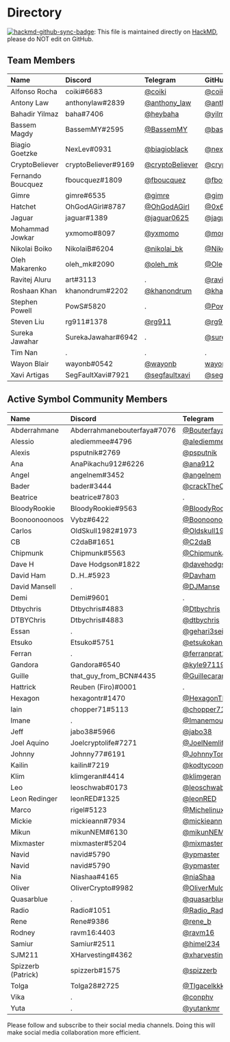 # Directory

[![hackmd-github-sync-badge](https://hackmd.io/afJzrT-RTAamp4uQTTLhHw/badge)](https://hackmd.io/afJzrT-RTAamp4uQTTLhHw): This file is maintained directly on [HackMD](https://hackmd.io/afJzrT-RTAamp4uQTTLhHw), please do NOT edit on GitHub.

## Team Members

[//]: # (PLEASE KEEP ALPHABETICAL ORDER AND CONSISTENCY, INCLUDING HYPERLINKS)

| Name              | Discord             | Telegram                                       | GitHub                                                 | Twitter                                                 | WeChat      |
| :---------------- | :------------------ | :--------------------------------------------- | :----------------------------------------------------- | :------------------------------------------------------ | :---------- |
| Alfonso Rocha     | coiki#6683          | [@coiki](https://t.me/coiki)                   | [@coiki](https://github.com/coiki)                     | [@elcoiki](https://twitter.com/elcoiki)                 | .           |
| Antony Law        | anthonylaw#2839     | [@anthony_law](https://t.me/anthony_law)       | [@anthonylaw](https://github.com/anthonylaw)           | [@yclaw1015](https://twitter.com/yclaw1015)             | yclaw_1015  |
| Bahadir Yilmaz    | baha#7406           | [@heybaha](https://t.me/heybaha)               | [@yilmazbahadir](https://github.com/yilmazbahadir)     | [@bahadiryilmaz](https://twitter.com/bahadiryilmaz)     | .           |
| Bassem Magdy      | BassemMY#2595       | [@BassemMY](https://t.me/BassemMY)             | [@bassemmagdy](https://github.com/bassemmagdy)         | [@Bassemmagdy_](https://twitter.com/Bassemmagdy_)       | .           |
| Biagio Goetzke    | NexLev#0931         | [@biagioblack](https://t.me/biagioblack)       | [@nexlev3000](https://github.com/NexLev3000)           | [@Biagio_Art_Tech](https://twitter.com/Biagio_Art_Tech) | .           |
| CryptoBeliever    | cryptoBeliever#9169 | [@cryptoBeliever](https://t.me/cryptoBeliever) | [@cryptoBeliever](https://github.com/cryptoBeliever)   | [@cryptoBeliever_](https://twitter.com/cryptoBeliever_) | .           |
| Fernando Boucquez | fboucquez#1809      | [@fboucquez](https://t.me/fboucquez)           | [@fboucquez](https://github.com/fboucquez)             | [@FBoucquez](https://twitter.com/FBoucquez)             | .           |
| Gimre             | gimre#6535          | [@gimre](https://t.me/gimre)                   | [@gimer](https://github.com/gimer)                     | [@NCOSIGIMCITYNRE](https://twitter.com/NCOSIGIMCITYNRE) | .           |
| Hatchet           | OhGodAGirl#8787     | [@OhGodAGirl](https://t.me/OhGodAGirl)         | [@0x6861746366574](https://github.com/0x6861746366574) | [@0x6861746366574](https://twitter.com/0x6861746366574) | OhGodAGirl  |
| Jaguar            | jaguar#1389         | [@jaguar0625](https://t.me/jaguar0625)         | [@jaguar0625](https://github.com/jaguar0625)           | [@jaguar0625](https://twitter.com/Jaguar0625)           | .           |
| Mohammad Jowkar   | yxmomo#8097         | [@yxmomo](https://t.me/yxmomo)                 | [@momo10101](https://github.com/momo10101)             | .                                                       | .           |
| Nikolai Boiko     | NikolaiB#6204       | [@nikolai_bk](https://t.me/nikolai_bk)         | [@NikolaiB](https://github.com/NikolaiB)               | [@Postoronnii__](https://twitter.com/Postoronnii__)     | .           |
| Oleh Makarenko    | oleh_mk#2090        | [@oleh_mk](https://t.me/oleh_mk)               | [@OlegMakarenko](https://github.com/OlegMakarenko)     | .                                                       | .           |
| Ravitej Aluru     | art#3113            | .                                              | [@ravitej-aluru](https://github.com/ravitej-aluru)     | [@artej](https://twitter.com/artej)                     | .           |
| Roshaan Khan      | khanondrum#2202     | [@khanondrum](https://t.me/khanondrum)         | [@khanondrum](https://github.com/khanondrum)           | [@khanondrum](https://twitter.com/khanondrum)           | .           |
| Stephen Powell    | PowS#5820           | .                                              | [@Pow1404](https://github.com/Pow1404)                 | .                                                       | .           |
| Steven Liu        | rg911#1378          | [@rg911](https://t.me/rg911)                   | [@rg911](https://github.com/rg911)                     | [@rg911_sl](https://twitter.com/rg911_sl)               | muzilaogong |
| Sureka Jawahar    | SurekaJawahar#6942  | .                                              | [@surekabpm](https://github.com/surekabpm)             | .                                                       | .           |
| Tim Nan           | .                   | .                                              | .                                                      | .                                                       | .           |
| Wayon Blair       | wayonb#0542         | [@wayonb](https://t.me/wayonb)                 | [wayonb](https://github.com/wayonb)                    | [@Wayon](https://twitter.com/wayon)                     | .           |
| Xavi Artigas      | SegFaultXavi#7921   | [@segfaultxavi](https://t.me/segfaultxavi)     | [@segfaultxavi](https://github.com/segfaultxavi)       | .                                                       | .           |

## Active Symbol Community Members

[//]: # (PLEASE KEEP ALPHABETICAL ORDER AND CONSISTENCY, INCLUDING HYPERLINKS)

| Name               | Discord                     | Telegram                                             | Twitter                                 |
| :----------------- | :-------------------------- | :--------------------------------------------------- | :-------------------------------------- |
| Abderrahmane       | Abderrahmanebouterfaya#7076 | [@Bouterfaya](https://t.me/Bouterfaya)               | .                                       |
| Alessio            | alediemmee#4796             | [@alediemmee](https://t.me/alediemmee)               | .                                       |
| Alexis             | psputnik#2769               | [@psputnik](https://t.me/psputnik)                   | .                                       |
| Ana                | AnaPikachu912#6226          | [@ana912](https://t.me/ana912)                       | .                                       |
| Angel              | angelnem#3452               | [@angelnem](https://t.me/angelnem)                   | .                                       |
| Bader              | bader#3444                  | [@crackTheC0de](https://t.me/crackTheC0de)           | .                                       |
| Beatrice           | beatrice#7803               | .                                                    | .                                       |
| BloodyRookie       | BloodyRookie#9563           | [@BloodyRookie](https://t.me/BloodyRookie)           | .                                       |
| Boonoonoonoos      | Vybz#6422                   | [@Boonoonoonoos](https://t.me/Boonoonoonoos)         | .                                       |
| Carlos             | OldSkull1982#1973           | [@Oldskull1982](https://t.me/Oldskull1982)           | .                                       |
| CB                 | C2daB#1651                  | [@C2daB](https://t.me/C2daB)                         | .                                       |
| Chipmunk           | Chipmunk#5563               | [@ChipmunkJP](https://t.me/ChipmunkJP)               | .                                       |
| Dave H             | Dave Hodgson#1822           | [@davehodgson](https://t.me/davehodgson)             | .                                       |
| David Ham          | D..H..#5923                 | [@Davham](https://t.me/Davham)                       | .                                       |
| David Mansell      | .                           | [@DJManse](https://t.me/DJManse)                     | .                                       |
| Demi               | Demi#9601                   | .                                                    | .                                       |
| Dtbychris          | Dtbychris#4883              | [@Dtbychris](https://t.me/Dtbychris)                 | .                                       |
| DTBYChris          | Dtbychris#4883              | [@dtbychris](https://t.me/dtbychris)                 | .                                       |
| Essan              | .                           | [@gehari3sei](https://t.me/gehari3sei)               | .                                       |
| Etsuko             | Etsuko#5751                 | [@etsukokanetaka](https://t.me/etsukokanetaka)       | .                                       |
| Ferran             | .                           | [@ferranprat12](https://t.me/ferranprat12)           | .                                       |
| Gandora            | Gandora#6540                | [@kyle97119](https://t.me/kyle97119)                 | .                                       |
| Guille             | that_guy_from_BCN#4435      | [@Guillecarandini](https://t.me/Guillecarandini)     | .                                       |
| Hattrick           | Reuben (Firo)#0001          | .                                                    | .                                       |
| Hexagon            | hexagontr#1470              | [@HexagonTR](https://t.me/HexagonTR)                 | .                                       |
| Iain               | chopper71#5113              | [@chopper71](https://t.me/chopper71)                 | .                                       |
| Imane              | .                           | [@Imanemour](https://t.me/Imanemour)                 | .                                       |
| Jeff               | jabo38#5966                 | [@jabo38](https://t.me/jabo38)                       | .                                       |
| Joel Aquino        | Joelcryptolife#7271         | [@JoelNemlife](https://t.me/JoelNemlife)             | .                                       |
| Johnny             | Johnny77#6191               | [@JohnnyTongki](https://t.me/JohnnyTongki)           | .                                       |
| Kailin             | kailin#7219                 | [@kodtycoon](https://t.me/kodtycoon)                 | .                                       |
| Klim               | klimgeran#4414              | [@klimgeran](https://t.me/klimgeran)                 | .                                       |
| Leo                | leoschwab#0173              | [@leoschwab](https://t.me/leoschwab)                 | .                                       |
| Leon Redinger      | leonRED#1325                | [@leonRED](https://t.me/leonRED)                     | [@leonRED](https://twitter.com/leonRED) |
| Marco              | rigel#5123                  | [@Michelinux](https://t.me/Michelinux)               | .                                       |
| Mickie             | mickieann#7934              | [@mickieann](https://t.me/mickieann)                 | .                                       |
| Mikun              | mikunNEM#6130               | [@mikunNEM](https://t.me/mikunNEM)                   | .                                       |
| Mixmaster          | mixmaster#5204              | [@mixmaster](https://t.me/mixmaster)                 | .                                       |
| Navid              | navid#5790                  | [@ypmaster](https://t.me/ypmaster)                   | .                                       |
| Navid              | navid#5790                  | [@ypmaster](https://t.me/ypmaster)                   | .                                       |
| Nia                | Niashaa#4165                | [@niaShaa](https://t.me/niaShaa)                     | .                                       |
| Oliver             | OliverCrypto#9982           | [@OliverMuldoon](https://t.me/OliverMuldoon)         | .                                       |
| Quasarblue         | .                           | [@quasarblue](https://t.me/quasarblue)               | .                                       |
| Radio              | Radio#1051                  | [@Radio_RadioNEMber](https://t.me/Radio_RadioNEMber) | .                                       |
| Rene               | Rene#9386                   | [@rene_b](https://t.me/rene_b)                       | .                                       |
| Rodney             | ravm16:4403                 | [@ravm16](https://t.me/ravm16)                       | .                                       |
| Samiur             | Samiur#2511                 | [@himel234](https://t.me/himel234)                   | .                                       |
| SJM211             | XHarvesting#4362            | [@xharvesting](https://t.me/xharvesting)             | .                                       |
| Spizzerb (Patrick) | spizzerb#1575               | [@spizzerb](https://t.me/spizzerb)                   | .                                       |
| Tolga              | Tolga28#2725                | [@Tlgacelkkk](https://t.me/Tlgacelkkk)               | .                                       |
| Vika               | .                           | [@conphv](https://t.me/conphv)                       | .                                       |
| Yuta               | .                           | [@yutankmr](https://t.me/yutankmr)                   | .                                       |

Please follow and subscribe to their social media channels. Doing this will make social media collaboration more efficient.

